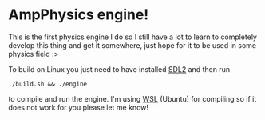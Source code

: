 
# AmpPhysics engine!

This is the first physics engine I do so I still have a lot to learn to completely develop this thing and get it somewhere, just hope for it to be used in some physics field :>

To build on Linux you just need to have installed [SDL2](https://wiki.libsdl.org/SDL2/Installation) and then run 
```console
./build.sh && ./engine
```
to compile and run the engine. I'm using [WSL](https://learn.microsoft.com/en-us/windows/wsl/install) (Ubuntu) for compiling so if it does not work for you please let me know! 
